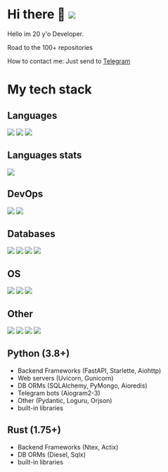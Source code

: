 <!--
**Vlad2030/Vlad2030** is a ✨ _special_ ✨ repository because its `README.md` (this file) appears on your GitHub profile.

Here are some ideas to get you started:

- 🔭 I’m currently working on ...
- 🌱 I’m currently learning ...
- 👯 I’m looking to collaborate on ...
- 🤔 I’m looking for help with ...
- 💬 Ask me about ...
- 📫 How to reach me: ...
- 😄 Pronouns: ...
- ⚡ Fun fact: ...
-->

# Hi there 👋 ![](https://komarev.com/ghpvc/?username=vlad2030&color=blueviolet)
Hello im 20 y'o Developer.

Road to the 100+ repositories

How to contact me: Just send to [Telegram](https://t.me/delovoy_hui)

# My tech stack
## Languages
<!-- from https://simpleicons.org/ and https://github.com/simple-icons/simple-icons/blob/develop/slugs.md -->
![](https://img.shields.io/badge/Python-316192?style=for-the-badge&logo=python&logoColor=white&color=3776AB)
![](https://img.shields.io/badge/Rust-316192?style=for-the-badge&logo=rust&logoColor=white&color=000000)
![](https://img.shields.io/badge/GNU%20Bash-316192?style=for-the-badge&logo=gnubash&logoColor=white&color=4EAA25)
<!--
![](https://img.shields.io/badge/C++-316192?style=for-the-badge&logo=cplusplus&logoColor=white&color=00599C) -->
<!--
![](https://img.shields.io/badge/Typescript-316192?style=for-the-badge&logo=typescript&logoColor=white&color=3178C6) -->
<!-- not much
![](https://img.shields.io/badge/Cython-316192?style=for-the-badge&logo=python&logoColor=black&color=F7DF1E) -->
<!-- not ready today
![](https://img.shields.io/badge/Go-316192?style=for-the-badge&logo=go&logoColor=white&color=00ADD8) -->
<!-- hell nah
![](https://img.shields.io/badge/C-316192?style=for-the-badge&logo=c&logoColor=white&color=A8B9CC) -->
<!-- forgot lmao
![](https://img.shields.io/badge/HCL-316192?style=for-the-badge&logo=terraform&logoColor=white&color=7B42BC) -->
<!-- when i get old 
![](https://img.shields.io/badge/C-316192?style=for-the-badge&logo=c&logoColor=black&color=A8B9CC) -->

## Languages stats
<!-- Languages stats -->
![](https://github-readme-stats.vercel.app/api/top-langs/?username=Vlad2030&langs_count=5)
<!--
![Stats](https://metrics.lecoq.io/Vlad2030?template=classic&base.indepth=true&base.header=0&base.activity=0&base.community=0&base.repositories=0&base.metadata=0&languages=1&base=header%2C%20activity%2C%20community%2C%20repositories%2C%20metadata&base.indepth=true&base.hireable=false&base.skip=false&languages=false&languages.ignored=html%2C%20css%2C%20php&languages.limit=20&languages.threshold=0%25&languages.other=true&languages.colors=github&languages.sections=most-used&languages.indepth=false&languages.analysis.timeout=15&languages.analysis.timeout.repositories=7.5&languages.categories=markup%2C%20programming&languages.recent.categories=markup%2C%20programming&languages.recent.load=300&languages.recent.days=30&config.timezone=Europe%2FMoscow)
-->

## DevOps
<!-- DevOps -->
![](https://img.shields.io/badge/Docker-316192?style=for-the-badge&logo=docker&logoColor=white&color=2496ED)
![](https://img.shields.io/badge/NGINX-316192?style=for-the-badge&logo=nginx&logoColor=white&color=009639)
<!--
![](https://img.shields.io/badge/Ansible-316192?style=for-the-badge&logo=ansible&logoColor=white&color=EE0000) -->
<!--
![](https://img.shields.io/badge/Kubernetes-316192?style=for-the-badge&logo=kubernetes&logoColor=white&color=326CE5) -->
<!--
![](https://img.shields.io/badge/Terraform-316192?style=for-the-badge&logo=terraform&logoColor=white&color=7B42BC) -->


## Databases
<!-- Databases -->
![](https://img.shields.io/badge/MySQL-316192?style=for-the-badge&logo=mysql&logoColor=white&color=4479A1)
![](https://img.shields.io/badge/PostgreSQL-316192?style=for-the-badge&logo=postgresql&logoColor=white&color=4169E1)
![](https://img.shields.io/badge/MongoDB-316192?style=for-the-badge&logo=mongodb&logoColor=white&color=47A248)
![](https://img.shields.io/badge/Redis-316192?style=for-the-badge&logo=redis&logoColor=white&color=DC382D)
<!--
![](https://img.shields.io/badge/Elasticsearch-316192?style=for-the-badge&logo=elasticsearch&logoColor=white&color=005571) -->


## OS
<!-- OS -->
![](https://img.shields.io/badge/Linux-316192?style=for-the-badge&logo=linux&logoColor=black&color=FCC624)
![](https://img.shields.io/badge/Debian-316192?style=for-the-badge&logo=debian&logoColor=white&color=A81D33)
![](https://img.shields.io/badge/Ubuntu-316192?style=for-the-badge&logo=ubuntu&logoColor=white&color=E95420)


## Other
<!-- something -->
![](https://img.shields.io/badge/code-316192?style=for-the-badge&logo=visualstudiocode&logoColor=white&color=007ACC)
![](https://img.shields.io/badge/Zed-316192?style=for-the-badge&logo=zedindustries&logoColor=white&color=084CCF)
![](https://img.shields.io/badge/Solana-316192?style=for-the-badge&logo=solana&logoColor=white&color=9945FF)
![](https://img.shields.io/badge/Ethereum-316192?style=for-the-badge&logo=ethereum&logoColor=white&color=3C3C3D)


## Python (3.8+)
 - Backend Frameworks (FastAPI, Starlette, Aiohttp)
 - Web servers (Uvicorn, Gunicorn)
 - DB ORMs (SQLAlchemy, PyMongo, Aioredis)
 - Telegram bots (Aiogram2-3)
 - Other (Pydantic, Loguru, Orjson)
 - built-in libraries

<!-- Python
![](https://img.shields.io/badge/FastAPI-316192?style=for-the-badge&logo=fastapi&logoColor=white&color=009688)
![](https://img.shields.io/badge/Aiohttp-316192?style=for-the-badge&logo=aiohttp&logoColor=white&color=2C5BB4)
![](https://img.shields.io/badge/SQLAlchemy-316192?style=for-the-badge&logo=sqlalchemy&logoColor=white&color=D71F00)
![](https://img.shields.io/badge/Gunicorn-316192?style=for-the-badge&logo=gunicorn&logoColor=white&color=499848)
![](https://img.shields.io/badge/Pydantic-316192?style=for-the-badge&logo=pydantic&logoColor=white&color=E92063)
![](https://img.shields.io/badge/Orjson-316192?style=for-the-badge&logo=pydantic&logoColor=white&color=000000)
-->


## Rust (1.75+)
 - Backend Frameworks (Ntex, Actix)
 - DB ORMs (Diesel, Sqlx)
 - built-in libraries


<!-- Rust
[](https://img.shields.io/badge/Ntex-316192?style=for-the-badge&logo=actix&logoColor=white&color=000000)
[](https://img.shields.io/badge/Actix-316192?style=for-the-badge&logo=actix&logoColor=white&color=000000)
![](https://img.shields.io/badge/Aiohttp-316192?style=for-the-badge&logo=aiohttp&logoColor=white&color=2C5BB4)
![](https://img.shields.io/badge/SQLAlchemy-316192?style=for-the-badge&logo=sqlalchemy&logoColor=white&color=D71F00)
![](https://img.shields.io/badge/Gunicorn-316192?style=for-the-badge&logo=gunicorn&logoColor=white&color=499848)
![](https://img.shields.io/badge/Pydantic-316192?style=for-the-badge&logo=pydantic&logoColor=white&color=E92063)
![](https://img.shields.io/badge/Orjson-316192?style=for-the-badge&logo=pydantic&logoColor=white&color=000000)
-->

<!--
![Metrics]([https://metrics.lecoq.io/Vlad2030?template=classic&languages=1&isocalendar=1&lines=1&base=header%2C%20activity%2C%20community%2C%20repositories%2C%20metadata&base.indepth=false&base.hireable=false&base.skip=false&isocalendar=false&isocalendar.duration=half-year&languages=false&languages.limit=20&languages.threshold=0%25&languages.other=false&languages.colors=github&languages.sections=most-used&languages.indepth=false&languages.analysis.timeout=15&languages.analysis.timeout.repositories=7.5&languages.categories=markup%2C%20programming&languages.recent.categories=markup%2C%20programming&languages.recent.load=300&languages.recent.days=14&lines=false&lines.sections=base&lines.repositories.limit=4&lines.history.limit=1&config.timezone=Europe%2FMoscow](https://metrics.lecoq.io/vlad2030?template=classic&base.hireable=true&base.header=0&base.community=0&base.metadata=0&languages=1&lines=1&habits=1&base=header%2C%20activity%2C%20community%2C%20repositories%2C%20metadata&base.indepth=false&base.hireable=true&base.skip=false&languages=false&languages.ignored=html%2C%20css%2C%20php&languages.limit=20&languages.threshold=0%25&languages.other=false&languages.colors=github&languages.sections=most-used&languages.indepth=false&languages.analysis.timeout=15&languages.analysis.timeout.repositories=7.5&languages.categories=markup%2C%20programming&languages.recent.categories=markup%2C%20programming&languages.recent.load=300&languages.recent.days=14&lines=false&lines.sections=base&lines.repositories.limit=4&lines.history.limit=1&habits=false&habits.from=200&habits.days=14&habits.facts=true&habits.charts=false&habits.charts.type=classic&habits.trim=false&habits.languages.limit=8&habits.languages.threshold=0%25&config.timezone=Europe%2FMoscow)https://metrics.lecoq.io/vlad2030?template=classic&base.hireable=true&base.header=0&base.community=0&base.metadata=0&languages=1&lines=1&habits=1&base=header%2C%20activity%2C%20community%2C%20repositories%2C%20metadata&base.indepth=false&base.hireable=true&base.skip=false&languages=false&languages.ignored=html%2C%20css%2C%20php&languages.limit=20&languages.threshold=0%25&languages.other=false&languages.colors=github&languages.sections=most-used&languages.indepth=false&languages.analysis.timeout=15&languages.analysis.timeout.repositories=7.5&languages.categories=markup%2C%20programming&languages.recent.categories=markup%2C%20programming&languages.recent.load=300&languages.recent.days=14&lines=false&lines.sections=base&lines.repositories.limit=4&lines.history.limit=1&habits=false&habits.from=200&habits.days=14&habits.facts=true&habits.charts=false&habits.charts.type=classic&habits.trim=false&habits.languages.limit=8&habits.languages.threshold=0%25&config.timezone=Europe%2FMoscow)
-->

<!-- ## Stats
![](https://github-readme-stats.vercel.app/api?username=Vlad2030&show_icons=true&theme=transparent)
-->



